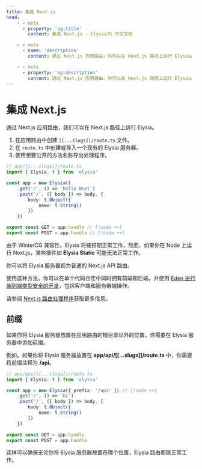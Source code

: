 ```yaml
---
title: 集成 Next.js
head:
    - - meta
      - property: 'og:title'
        content: 集成 Next.js - ElysiaJS 中文文档

    - - meta
      - name: 'description'
        content: 通过 Next.js 应用路由，你可以在 Next.js 路径上运行 Elysia。由于 WinterCG 兼容性，Elysia 将按预期正常工作。

    - - meta
      - property: 'og:description'
        content: 通过 Next.js 应用路由，你可以在 Next.js 路径上运行 Elysia。由于 WinterCG 兼容性，Elysia 将按预期正常工作。
---
```


# 集成 Next.js

通过 Next.js 应用路由，我们可以在 Next.js 路径上运行 Elysia。

1. 在应用路由中创建 `[[...slugs]]/route.ts` 文件。
2. 在 `route.ts` 中创建或导入一个现有的 Elysia 服务器。
3. 使用想要公开的方法名称导出处理程序。

```typescript twoslash
// app/[[...slugs]]/route.ts
import { Elysia, t } from 'elysia'

const app = new Elysia()
    .get('/', () => 'hello Next')
    .post('/', ({ body }) => body, {
        body: t.Object({
            name: t.String()
        })
    })

export const GET = app.handle // [!code ++]
export const POST = app.handle // [!code ++]
```

由于 WinterCG 兼容性，Elysia 将按预期正常工作，然而，如果你在 Node 上运行 Next.js，某些插件如 **Elysia Static** 可能无法正常工作。

你可以将 Elysia 服务器视为普通的 Next.js API 路由。

使用这种方法，你可以在单个代码仓库中同时拥有前端和后端，并使用 [Eden 进行端到端类型安全的开发](https://elysiajs.com/eden/overview.html)，包括客户端和服务器端操作。

请参阅 [Next.js 路由处理程序](https://nextjs.org/docs/app/building-your-application/routing/route-handlers#static-route-handlers)获取更多信息。

## 前缀

如果你将 Elysia 服务器放置在应用路由的根目录以外的位置，你需要在 Elysia 服务器中添加前缀。

例如，如果你将 Elysia 服务器放置在 **app/api/[[...slugs]]/route.ts** 中，你需要将前缀注释为 **/api**。

```typescript twoslash
// app/api/[[...slugs]]/route.ts
import { Elysia, t } from 'elysia'

const app = new Elysia({ prefix: '/api' }) // [!code ++]
    .get('/', () => 'hi')
    .post('/', ({ body }) => body, {
        body: t.Object({
            name: t.String()
        })
    })

export const GET = app.handle
export const POST = app.handle
```

这样可以确保无论你将 Elysia 服务器放置在哪个位置，Elysia 路由都能正常工作。
